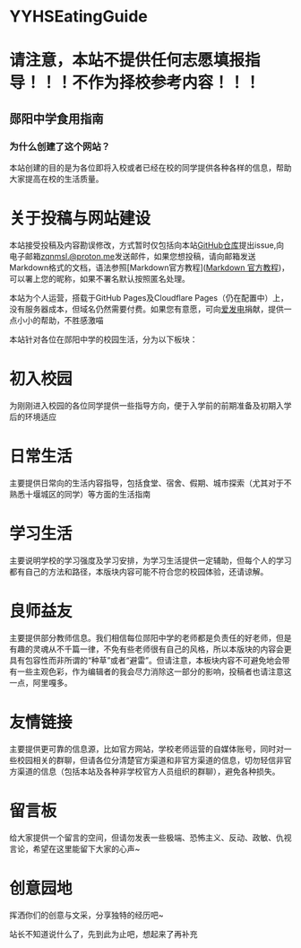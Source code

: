 # YYHSEatingGuide
# 请注意，本站不提供任何志愿填报指导！！！不作为择校参考内容！！！

## 郧阳中学食用指南

### 为什么创建了这个网站？

本站创建的目的是为各位即将入校或者已经在校的同学提供各种各样的信息，帮助大家提高在校的生活质量。



# 关于投稿与网站建设

本站接受投稿及内容勘误修改，方式暂时仅包括向本站[GitHub仓库](https://www.github.com/YYHSOfficial/YYHSEatingGuide)提出issue,向电子邮箱<zqnmsl.@proton.me>发送邮件，如果您想投稿，请向邮箱发送Markdown格式的文档，语法参照[Markdown官方教程]([Markdown 官方教程](https://markdown.com.cn/))，可以署上您的昵称，如果不署名默认按照匿名处理。



本站为个人运营，搭载于GitHub Pages及Cloudflare Pages（仍在配置中）上，没有服务器成本，但域名仍然需要付费。如果您有意愿，可向[爱发电](https://afdian.net/a/yyhsofficial)捐献，提供一点小小的帮助，不胜感激喵



本站针对各位在郧阳中学的校园生活，分为以下板块：

# 初入校园

为刚刚进入校园的各位同学提供一些指导方向，便于入学前的前期准备及初期入学后的环境适应

 

# 日常生活

主要提供日常向的生活内容指导，包括食堂、宿舍、假期、城市探索（尤其对于不熟悉十堰城区的同学）等方面的生活指南



# 学习生活

主要说明学校的学习强度及学习安排，为学习生活提供一定辅助，但每个人的学习都有自己的方法和路径，本版块内容可能不符合您的校园体验，还请谅解。



# 良师益友

主要提供部分教师信息。我们相信每位郧阳中学的老师都是负责任的好老师，但是有趣的灵魂从不千篇一律，不免有些老师很有自己的风格，所以本版块的内容会更具有包容性而非所谓的“种草”或者“避雷”。但请注意，本板块内容不可避免地会带有一些主观色彩，作为编辑者的我会尽力消除这一部分的影响，投稿者也请注意这一点，阿里嘎多。



# 友情链接

主要提供更可靠的信息源，比如官方网站，学校老师运营的自媒体账号，同时对一些校园相关的群聊，但请各位分清楚官方渠道和非官方渠道的信息，切勿轻信非官方渠道的信息（包括本站及各种非学校官方人员组织的群聊），避免各种损失。

# 留言板

给大家提供一个留言的空间，但请勿发表一些极端、恐怖主义、反动、政敏、仇视言论，希望在这里能留下大家的心声~

# 创意园地

挥洒你们的创意与文采，分享独特的经历吧~


站长不知道说什么了，先到此为止吧，想起来了再补充



